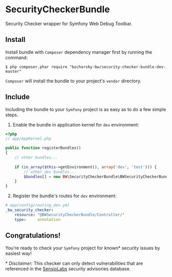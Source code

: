 SecurityCheckerBundle
=====================

Security Checker wrapper for Symfony Web Debug Toolbar.

Install
-------

Install bundle with `Composer` dependency manager first by running the command:

`$ php composer.phar require "bocharsky-bw/security-checker-bundle:dev-master"`

`Composer` will install the bundle to your project's `vendor` directory.

Include
-------

Including the bundle to your `Symfony` project is as easy as to do a few simple steps.

1) Enable the bundle in application kernel for `dev` environment:

``` php
<?php
// app/AppKernel.php

public function registerBundles()
{
    // other bundles...
    
    if (in_array($this->getEnvironment(), array('dev', 'test'))) {
        // other dev bundles...
        $bundles[] = new BW\SecurityCheckerBundle\BWSecurityCheckerBundle();
    }
}
```

2) Register the bundle's routes for `dev` environment:

``` yaml
# app/config/routing_dev.yml
_bw_security_checker:
    resource: "@BWSecurityCheckerBundle/Controller/"
    type:     annotation
```

Congratulations!
----------------
You're ready to check your `Symfony` project for known* security issues by easiest way!

\* *Disclaimer:* This checker can only detect vulnerabilities that are referenced in the [SensioLabs](https://security.sensiolabs.org/) security advisories database.
